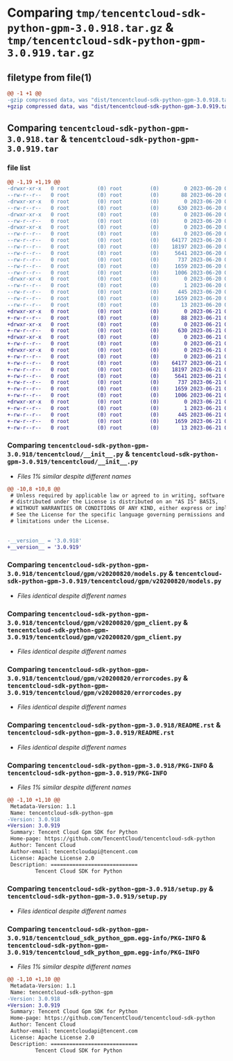# Comparing `tmp/tencentcloud-sdk-python-gpm-3.0.918.tar.gz` & `tmp/tencentcloud-sdk-python-gpm-3.0.919.tar.gz`

## filetype from file(1)

```diff
@@ -1 +1 @@
-gzip compressed data, was "dist/tencentcloud-sdk-python-gpm-3.0.918.tar", last modified: Tue Jun 20 02:41:20 2023, max compression
+gzip compressed data, was "dist/tencentcloud-sdk-python-gpm-3.0.919.tar", last modified: Wed Jun 21 00:27:57 2023, max compression
```

## Comparing `tencentcloud-sdk-python-gpm-3.0.918.tar` & `tencentcloud-sdk-python-gpm-3.0.919.tar`

### file list

```diff
@@ -1,19 +1,19 @@
-drwxr-xr-x   0 root         (0) root         (0)        0 2023-06-20 02:41:20.000000 tencentcloud-sdk-python-gpm-3.0.918/
--rw-r--r--   0 root         (0) root         (0)       88 2023-06-20 02:41:20.000000 tencentcloud-sdk-python-gpm-3.0.918/setup.cfg
-drwxr-xr-x   0 root         (0) root         (0)        0 2023-06-20 02:41:20.000000 tencentcloud-sdk-python-gpm-3.0.918/tencentcloud/
--rw-r--r--   0 root         (0) root         (0)      630 2023-06-20 02:41:20.000000 tencentcloud-sdk-python-gpm-3.0.918/tencentcloud/__init__.py
-drwxr-xr-x   0 root         (0) root         (0)        0 2023-06-20 02:41:20.000000 tencentcloud-sdk-python-gpm-3.0.918/tencentcloud/gpm/
--rw-r--r--   0 root         (0) root         (0)        0 2023-06-20 02:41:20.000000 tencentcloud-sdk-python-gpm-3.0.918/tencentcloud/gpm/__init__.py
-drwxr-xr-x   0 root         (0) root         (0)        0 2023-06-20 02:41:20.000000 tencentcloud-sdk-python-gpm-3.0.918/tencentcloud/gpm/v20200820/
--rw-r--r--   0 root         (0) root         (0)        0 2023-06-20 02:41:20.000000 tencentcloud-sdk-python-gpm-3.0.918/tencentcloud/gpm/v20200820/__init__.py
--rw-r--r--   0 root         (0) root         (0)    64177 2023-06-20 02:41:20.000000 tencentcloud-sdk-python-gpm-3.0.918/tencentcloud/gpm/v20200820/models.py
--rw-r--r--   0 root         (0) root         (0)    18197 2023-06-20 02:41:20.000000 tencentcloud-sdk-python-gpm-3.0.918/tencentcloud/gpm/v20200820/gpm_client.py
--rw-r--r--   0 root         (0) root         (0)     5641 2023-06-20 02:41:20.000000 tencentcloud-sdk-python-gpm-3.0.918/tencentcloud/gpm/v20200820/errorcodes.py
--rw-r--r--   0 root         (0) root         (0)      737 2023-06-20 02:41:20.000000 tencentcloud-sdk-python-gpm-3.0.918/README.rst
--rw-r--r--   0 root         (0) root         (0)     1659 2023-06-20 02:41:20.000000 tencentcloud-sdk-python-gpm-3.0.918/PKG-INFO
--rw-r--r--   0 root         (0) root         (0)     1006 2023-06-20 02:41:20.000000 tencentcloud-sdk-python-gpm-3.0.918/setup.py
-drwxr-xr-x   0 root         (0) root         (0)        0 2023-06-20 02:41:20.000000 tencentcloud-sdk-python-gpm-3.0.918/tencentcloud_sdk_python_gpm.egg-info/
--rw-r--r--   0 root         (0) root         (0)        1 2023-06-20 02:41:20.000000 tencentcloud-sdk-python-gpm-3.0.918/tencentcloud_sdk_python_gpm.egg-info/dependency_links.txt
--rw-r--r--   0 root         (0) root         (0)      445 2023-06-20 02:41:20.000000 tencentcloud-sdk-python-gpm-3.0.918/tencentcloud_sdk_python_gpm.egg-info/SOURCES.txt
--rw-r--r--   0 root         (0) root         (0)     1659 2023-06-20 02:41:20.000000 tencentcloud-sdk-python-gpm-3.0.918/tencentcloud_sdk_python_gpm.egg-info/PKG-INFO
--rw-r--r--   0 root         (0) root         (0)       13 2023-06-20 02:41:20.000000 tencentcloud-sdk-python-gpm-3.0.918/tencentcloud_sdk_python_gpm.egg-info/top_level.txt
+drwxr-xr-x   0 root         (0) root         (0)        0 2023-06-21 00:27:57.000000 tencentcloud-sdk-python-gpm-3.0.919/
+-rw-r--r--   0 root         (0) root         (0)       88 2023-06-21 00:27:57.000000 tencentcloud-sdk-python-gpm-3.0.919/setup.cfg
+drwxr-xr-x   0 root         (0) root         (0)        0 2023-06-21 00:27:57.000000 tencentcloud-sdk-python-gpm-3.0.919/tencentcloud/
+-rw-r--r--   0 root         (0) root         (0)      630 2023-06-21 00:27:57.000000 tencentcloud-sdk-python-gpm-3.0.919/tencentcloud/__init__.py
+drwxr-xr-x   0 root         (0) root         (0)        0 2023-06-21 00:27:57.000000 tencentcloud-sdk-python-gpm-3.0.919/tencentcloud/gpm/
+-rw-r--r--   0 root         (0) root         (0)        0 2023-06-21 00:27:57.000000 tencentcloud-sdk-python-gpm-3.0.919/tencentcloud/gpm/__init__.py
+drwxr-xr-x   0 root         (0) root         (0)        0 2023-06-21 00:27:57.000000 tencentcloud-sdk-python-gpm-3.0.919/tencentcloud/gpm/v20200820/
+-rw-r--r--   0 root         (0) root         (0)        0 2023-06-21 00:27:57.000000 tencentcloud-sdk-python-gpm-3.0.919/tencentcloud/gpm/v20200820/__init__.py
+-rw-r--r--   0 root         (0) root         (0)    64177 2023-06-21 00:27:57.000000 tencentcloud-sdk-python-gpm-3.0.919/tencentcloud/gpm/v20200820/models.py
+-rw-r--r--   0 root         (0) root         (0)    18197 2023-06-21 00:27:57.000000 tencentcloud-sdk-python-gpm-3.0.919/tencentcloud/gpm/v20200820/gpm_client.py
+-rw-r--r--   0 root         (0) root         (0)     5641 2023-06-21 00:27:57.000000 tencentcloud-sdk-python-gpm-3.0.919/tencentcloud/gpm/v20200820/errorcodes.py
+-rw-r--r--   0 root         (0) root         (0)      737 2023-06-21 00:27:57.000000 tencentcloud-sdk-python-gpm-3.0.919/README.rst
+-rw-r--r--   0 root         (0) root         (0)     1659 2023-06-21 00:27:57.000000 tencentcloud-sdk-python-gpm-3.0.919/PKG-INFO
+-rw-r--r--   0 root         (0) root         (0)     1006 2023-06-21 00:27:57.000000 tencentcloud-sdk-python-gpm-3.0.919/setup.py
+drwxr-xr-x   0 root         (0) root         (0)        0 2023-06-21 00:27:57.000000 tencentcloud-sdk-python-gpm-3.0.919/tencentcloud_sdk_python_gpm.egg-info/
+-rw-r--r--   0 root         (0) root         (0)        1 2023-06-21 00:27:57.000000 tencentcloud-sdk-python-gpm-3.0.919/tencentcloud_sdk_python_gpm.egg-info/dependency_links.txt
+-rw-r--r--   0 root         (0) root         (0)      445 2023-06-21 00:27:57.000000 tencentcloud-sdk-python-gpm-3.0.919/tencentcloud_sdk_python_gpm.egg-info/SOURCES.txt
+-rw-r--r--   0 root         (0) root         (0)     1659 2023-06-21 00:27:57.000000 tencentcloud-sdk-python-gpm-3.0.919/tencentcloud_sdk_python_gpm.egg-info/PKG-INFO
+-rw-r--r--   0 root         (0) root         (0)       13 2023-06-21 00:27:57.000000 tencentcloud-sdk-python-gpm-3.0.919/tencentcloud_sdk_python_gpm.egg-info/top_level.txt
```

### Comparing `tencentcloud-sdk-python-gpm-3.0.918/tencentcloud/__init__.py` & `tencentcloud-sdk-python-gpm-3.0.919/tencentcloud/__init__.py`

 * *Files 1% similar despite different names*

```diff
@@ -10,8 +10,8 @@
 # Unless required by applicable law or agreed to in writing, software
 # distributed under the License is distributed on an "AS IS" BASIS,
 # WITHOUT WARRANTIES OR CONDITIONS OF ANY KIND, either express or implied.
 # See the License for the specific language governing permissions and
 # limitations under the License.
 
 
-__version__ = '3.0.918'
+__version__ = '3.0.919'
```

### Comparing `tencentcloud-sdk-python-gpm-3.0.918/tencentcloud/gpm/v20200820/models.py` & `tencentcloud-sdk-python-gpm-3.0.919/tencentcloud/gpm/v20200820/models.py`

 * *Files identical despite different names*

### Comparing `tencentcloud-sdk-python-gpm-3.0.918/tencentcloud/gpm/v20200820/gpm_client.py` & `tencentcloud-sdk-python-gpm-3.0.919/tencentcloud/gpm/v20200820/gpm_client.py`

 * *Files identical despite different names*

### Comparing `tencentcloud-sdk-python-gpm-3.0.918/tencentcloud/gpm/v20200820/errorcodes.py` & `tencentcloud-sdk-python-gpm-3.0.919/tencentcloud/gpm/v20200820/errorcodes.py`

 * *Files identical despite different names*

### Comparing `tencentcloud-sdk-python-gpm-3.0.918/README.rst` & `tencentcloud-sdk-python-gpm-3.0.919/README.rst`

 * *Files identical despite different names*

### Comparing `tencentcloud-sdk-python-gpm-3.0.918/PKG-INFO` & `tencentcloud-sdk-python-gpm-3.0.919/PKG-INFO`

 * *Files 1% similar despite different names*

```diff
@@ -1,10 +1,10 @@
 Metadata-Version: 1.1
 Name: tencentcloud-sdk-python-gpm
-Version: 3.0.918
+Version: 3.0.919
 Summary: Tencent Cloud Gpm SDK for Python
 Home-page: https://github.com/TencentCloud/tencentcloud-sdk-python
 Author: Tencent Cloud
 Author-email: tencentcloudapi@tencent.com
 License: Apache License 2.0
 Description: ============================
         Tencent Cloud SDK for Python
```

### Comparing `tencentcloud-sdk-python-gpm-3.0.918/setup.py` & `tencentcloud-sdk-python-gpm-3.0.919/setup.py`

 * *Files identical despite different names*

### Comparing `tencentcloud-sdk-python-gpm-3.0.918/tencentcloud_sdk_python_gpm.egg-info/PKG-INFO` & `tencentcloud-sdk-python-gpm-3.0.919/tencentcloud_sdk_python_gpm.egg-info/PKG-INFO`

 * *Files 1% similar despite different names*

```diff
@@ -1,10 +1,10 @@
 Metadata-Version: 1.1
 Name: tencentcloud-sdk-python-gpm
-Version: 3.0.918
+Version: 3.0.919
 Summary: Tencent Cloud Gpm SDK for Python
 Home-page: https://github.com/TencentCloud/tencentcloud-sdk-python
 Author: Tencent Cloud
 Author-email: tencentcloudapi@tencent.com
 License: Apache License 2.0
 Description: ============================
         Tencent Cloud SDK for Python
```

